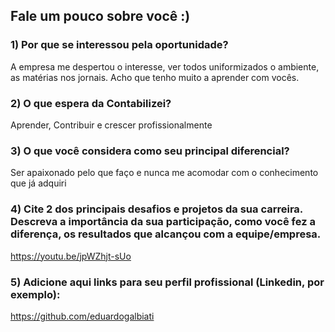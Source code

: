 
## Fale um pouco sobre você :)

### 1) Por que se interessou pela oportunidade? 
A empresa me despertou o interesse, ver todos uniformizados o ambiente, as matérias nos jornais. Acho que tenho muito a aprender com vocês.

### 2) O que espera da Contabilizei? 
Aprender, Contribuir e crescer profissionalmente

### 3) O que você considera como seu principal diferencial?
Ser apaixonado pelo que faço e nunca me acomodar com o conhecimento que já adquiri
 
### 4) Cite 2 dos principais desafios e projetos da sua carreira. Descreva a importância da sua participação, como você fez a diferença, os resultados que alcançou com a equipe/empresa.
https://youtu.be/jpWZhjt-sUo

### 5) Adicione aqui links para seu perfil profissional (Linkedin, por exemplo):
https://github.com/eduardogalbiati
